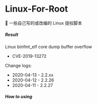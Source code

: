 # Linux-For-Root
🥓 一些自己写的或改编的 Linux 提权脚本

##### Result

Linux binfmt_elf core dump buffer overflow

- CVE-2019-13272

Change logs:

- 2020-04-13 - 2.2.xx
- 2020-04-12 - 2.2.26
- 2020-04-11 - 2.2.27

##### How to using
